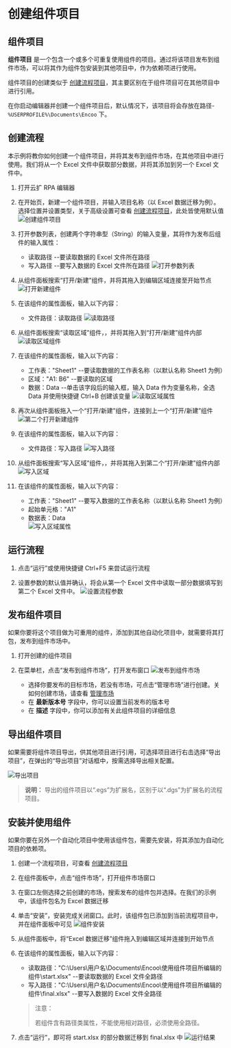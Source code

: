 # 创建组件项目

## 组件项目

**组件项目** 是一个包含一个或多个可重复使用组件的项目。通过将该项目发布到组件市场，可以将其作为组件包安装到其他项目中，作为依赖项进行使用。

组件项目的创建类似于 [创建流程项目](./CreateProject.md)，其主要区别在于组件项目可在其他项目中进行引用。

在你启动编辑器并创建一个组件项目后，默认情况下，该项目将会存放在路径-`%USERPROFILE%\Documents\Encoo` 下。

## 创建流程

本示例将教你如何创建一个组件项目，并将其发布到组件市场，在其他项目中进行使用。我们将从一个 Excel 文件中获取部分数据，并将其添加到另一个 Excel 文件中。

1. 打开云扩 RPA 编辑器

2. 在开始页，新建一个组件项目，并输入项目名称（以 Excel 数据迁移为例）。选择位置并设置类型，关于高级设置可查看 [创建流程项目](./CreateProject.md)，此处皆使用默认值
![创建组件项目](https://docimages.blob.core.chinacloudapi.cn/images/Studio/workingProcess/newlibrary20201112.png)

3. 打开参数列表，创建两个字符串型（String）的输入变量，其将作为发布后组件的输入属性：
    - 读取路径  --要读取数据的 Excel 文件所在路径
    - 写入路径  --要写入数据的 Excel 文件所在路径
![打开参数列表](https://docimages.blob.core.chinacloudapi.cn/images/Studio/workingProcess/createref20201112.png)
4. 从组件面板搜索“打开/新建”组件，并将其拖入到编辑区域连接至开始节点
![打开新建组件](https://docimages.blob.core.chinacloudapi.cn/images/Studio/workingProcess/opencreate20201112.png)

5. 在该组件的属性面板，输入以下内容：
    - 文件路径：读取路径
![读取路径](https://docimages.blob.core.chinacloudapi.cn/images/Studio/workingProcess/readpath20201112.png)
6. 从组件面板搜索“读取区域”组件，，并将其拖入到“打开/新建”组件内部
![读取区域组件](https://docimages.blob.core.chinacloudapi.cn/images/Studio/workingProcess/readarea20201112.png)
7. 在该组件的属性面板，输入以下内容：
    - 工作表："Sheet1"  --要读取数据的工作表名称（以默认名称 Sheet1 为例）
    - 区域："A1: B6" --要读取的区域
    - 数据：Data  --单击该字段后的输入框，输入 Data 作为变量名称，全选 Data 并使用快捷键 Ctrl+B 创建该变量
![读取区域属性](https://docimages.blob.core.chinacloudapi.cn/images/Studio/workingProcess/setactivities20201112.png)
8. 再次从组件面板拖入一个“打开/新建”组件，连接到上一个“打开/新建”组件
![第二个打开新建组件](https://docimages.blob.core.chinacloudapi.cn/images/Studio/workingProcess/opencreatetwo20201112.png)

9. 在该组件的属性面板，输入以下内容：
    - 文件路径：写入路径
![写入路径](https://docimages.blob.core.chinacloudapi.cn/images/Studio/workingProcess/writepath20201112.png)
10. 从组件面板搜索“写入区域”组件，，并将其拖入到第二个“打开/新建”组件内部
![写入区域](https://docimages.blob.core.chinacloudapi.cn/images/Studio/workingProcess/writearea20201112.png)
11. 在该组件的属性面板，输入以下内容：
    - 工作表："Sheet1"  --要写入数据的工作表名称（以默认名称 Sheet1 为例）
    - 起始单元格："A1"
    - 数据表：Data  
![写入区域属性](https://docimages.blob.core.chinacloudapi.cn/images/Studio/workingProcess/setwritearea20201112.png)

## 运行流程

1. 点击“运行”或使用快捷键 Ctrl+F5 来尝试运行流程

2. 设置参数的默认值并确认，将会从第一个 Excel 文件中读取一部分数据填写到第二个 Excel 文件中。
![设置流程参数](https://docimages.blob.core.chinacloudapi.cn/images/Studio/path20210508.png)

## 发布组件项目

如果你要将这个项目做为可重用的组件，添加到其他自动化项目中，就需要将其打包，发布到组件市场中。

1. 打开创建的组件项目

2. 在菜单栏，点击“发布到组件市场”，打开发布窗口
   ![发布到组件市场](https://docimages.blob.core.chinacloudapi.cn/images/Studio/workingProcess/publishactivities20201112.png)
    - 选择你要发布的目标市场，若没有市场，可点击“管理市场”进行创建。关如何创建市场，请查看 [管理市场](../../market/Market.md)
    - 在 **最新版本号** 字段中，你可以设置当前发布的版本号
    - 在 **描述** 字段中，你可以添加有关此组件项目的详细信息

## 导出组件项目

如果需要将组件项目导出，供其他项目进行引用，可选择项目进行右击选择“导出项目”，在弹出的“导出项目”对话框中，按需选择导出相关配置。

![导出项目](https://docimages.blob.core.chinacloudapi.cn/images/Studio/Debugging/exportproject20201214.png)

> **说明：**
> 导出的组件项目以“.egs”为扩展名，区别于以“.dgs”为扩展名的流程项目。

## 安装并使用组件

如果你要在另外一个自动化项目中使用该组件包，需要先安装，将其添加为自动化项目的依赖项。

1. 创建一个流程项目，可查看 [创建流程项目](./CreateProject.md)

2. 在组件面板中，点击“组件市场”，打开组件市场窗口

3. 在窗口左侧选择之前创建的市场，搜索发布的组件包并选择。在我们的示例中，该组件包名为 Excel 数据迁移

4. 单击“安装”，安装完成关闭窗口。此时，该组件包已添加到当前流程项目中，并在组件面板中可见
![组件安装](https://docimages.blob.core.chinacloudapi.cn/images/Studio/workingProcess/useactivitiesmarket20201112.png)

5. 从组件面板中，将“Excel 数据迁移”组件拖入到编辑区域并连接到开始节点

6. 在该组件的属性面板，输入以下内容：
    - 读取路径："C:\Users\用户名\Documents\Encoo\使用组件项目所编辑的组件\start.xlsx"  --要读取数据的 Excel 文件全路径
    - 写入路径："C:\Users\用户名\Documents\Encoo\使用组件项目所编辑的组件\final.xlsx" --要写入数据的 Excel 文件全路径

    > 注意：
    >
    > 若组件含有路径类属性，不能使用相对路径，必须使用全路径。

7. 点击“运行”，即可将 start.xlsx 的部分数据迁移到 final.xlsx 中
![运行结果](https://docimages.blob.core.chinacloudapi.cn/images/Studio/workingProcess/runresult20201112.png)
